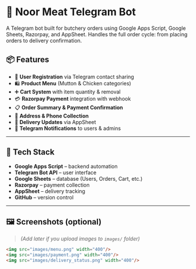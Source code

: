 # 🐐 Noor Meat Telegram Bot
A Telegram bot built for butchery orders using Google Apps Script, Google Sheets, Razorpay, and AppSheet. Handles the full order cycle: from placing orders to delivery confirmation.

## 📦 Features
- 📲 **User Registration** via Telegram contact sharing  
- 🛍️ **Product Menu** (Mutton & Chicken categories)  
- ➕ **Cart System** with item quantity & removal  
- 💳 **Razorpay Payment** integration with webhook  
- 📋 **Order Summary & Payment Confirmation**  
- 📡 **Address & Phone Collection**  
- 🚚 **Delivery Updates** via AppSheet  
- 📩 **Telegram Notifications** to users & admins  
---

## 🧠 Tech Stack
- **Google Apps Script** – backend automation  
- **Telegram Bot API** – user interface  
- **Google Sheets** – database (Users, Orders, Cart, etc.)  
- **Razorpay** – payment collection  
- **AppSheet** – delivery tracking  
- **GitHub** – version control  
---

## 🖼️ Screenshots (optional)
> *(Add later if you upload images to `images/` folder)*

```md
<img src="images/menu.png" width="400"/>
<img src="images/payment.png" width="400"/>
<img src="images/delivery_status.png" width="400"/>


